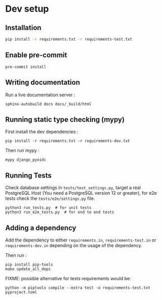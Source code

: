 # Dev setup

## Installation

```bash
pip install -r requirements.txt -r requirements-test.txt
```

## Enable pre-commit

```
pre-commit install
```

## Writing documentation

Run a live documentation server :

```
sphinx-autobuild docs docs/_build/html
```

## Running static type checking (mypy)

First install the dev dependencies :

```
pip install -r requirements.txt -r requirements-dev.txt
```

Then run mypy :

```
mypy django_pyoidc
```

## Running Tests

Check database settings in `tests/test_settings.py`, target a real PostgreSQL Host (You need a PostgreSQL version 12 or greater), for e2e tests check the `tests/e2e/settings.py` file.

```
python3 run_tests.py  # for unit tests
python3 run_e2e_tests.py  # for end to end tests
```

## Adding a dependency

Add the dependency to either `requirements.in`, `requirements-test.in` or `requirements-dev.in` 
depending on the usage of the dependency.

Then run :

```
pip install pip-tools
make update_all_deps
```

FIXME: possible alternative for tests requirements would be:
```
python -m piptools compile --extra test -o requirements-test.txt pyproject.toml
```
